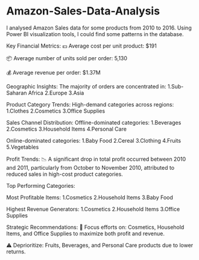 # Amazon-Sales-Data-Analysis
I analysed Amazon Sales data for some products from 2010 to 2016. Using Power BI visualization tools, I could find some patterns in the database.

Key Financial Metrics:
💵 Average cost per unit product: $191

📦 Average number of units sold per order: 5,130

💰 Average revenue per order: $1.37M

Geographic Insights:
The majority of orders are concentrated in:
1.Sub-Saharan Africa
2.Europe
3.Asia

Product Category Trends:
High-demand categories across regions:
1.Clothes
2.Cosmetics
3.Office Supplies

Sales Channel Distribution:
Offline-dominated categories:
1.Beverages
2.Cosmetics
3.Household Items
4.Personal Care

Online-dominated categories:
1.Baby Food
2.Cereal
3.Clothing
4.Fruits
5.Vegetables

Profit Trends:
📉 A significant drop in total profit occurred between 2010 and 2011, particularly from October to November 2010, attributed to reduced sales in high-cost product categories.

Top Performing Categories:

Most Profitable Items:
1.Cosmetics
2.Household Items
3.Baby Food

Highest Revenue Generators:
1.Cosmetics
2.Household Items
3.Office Supplies

Strategic Recommendations:
📌 Focus efforts on: Cosmetics, Household Items, and Office Supplies to maximize both profit and revenue.

⚠️ Deprioritize: Fruits, Beverages, and Personal Care products due to lower returns.

